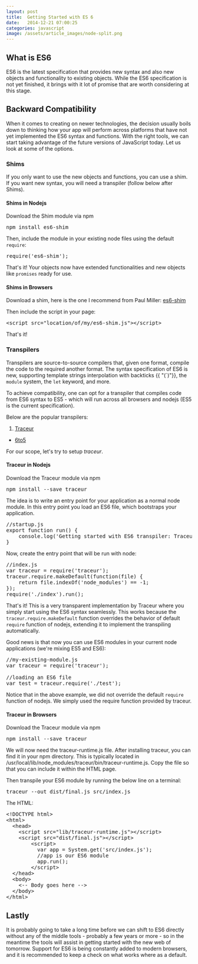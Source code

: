 ```yaml
---
layout: post
title:  Getting Started with ES 6
date:   2014-12-21 07:00:25
categories: javascript
image: /assets/article_images/node-split.png
---
```


## What is ES6

ES6 is the latest specification that provides new syntax and also new objects and functionality to existing objects. While the ES6 specification is not yet finished, it brings with it lot of promise that are worth considering at this stage.

## Backward Compatibility

When it comes to creating on newer technologies, the decision usually boils down to thinking how your app will perform across platforms that have not yet implemented the ES6 syntax and functions. With the right tools, we can start taking advantage of the future versions of JavaScript today. Let us look at some of the options.

### Shims

If you only want to use the new objects and functions, you can use a shim. If you want new syntax, you will need a transpiler (follow below after Shims).

#### Shims in Nodejs

Download the Shim module via npm

<pre>npm install es6-shim</pre>

Then, include the module in your existing node files using the default `require`:

<pre>require('es6-shim');</pre>

That's it! Your objects now have extended functionalities and new objects like `promises` ready for use.

#### Shims in Browsers

Download a shim, here is the one I recommend from Paul Miller: <a href="https://github.com/paulmillr/es6-shim/" target="_blank">es6-shim</a>

Then include the script in your page:

<pre>&lt;script src="location/of/my/es6-shim.js"&gt;&lt;/script&gt;</pre>

That's it!


### Transpilers

Transpilers are source-to-source compilers that, given one format, compile the code to the required another format.
The syntax specification of ES6 is new, supporting template strings interpolation with backticks {{ "(\`)"}}, the `module` system, the `let` keyword, and more.

To achieve compatibility, one can opt for a transpiler that compiles code from ES6 syntax to ES5 - which will run across all browsers and nodejs (ES5 is the current specification).

Below are the popular transpilers:

1. <a href="https://github.com/google/traceur-compiler" target="_blank">Traceur</a>
* <a href="https://6to5.org/index.html" target="_blank">6to5</a>

For our scope, let's try to setup *traceur*.

#### Traceur in Nodejs

Download the Traceur module via npm

<pre>npm install --save traceur</pre>

The idea is to write an entry point for your application as a normal node module. In this entry point you load an ES6 file, which bootstraps your application.

<pre>
//startup.js
export function run() {
 	console.log('Getting started with ES6 transpiler: Traceur');
}
</pre>

Now, create the entry point that will be run with node:

<pre>
//index.js
var traceur = require('traceur');
traceur.require.makeDefault(function(file) {
 	return file.indexOf('node_modules') == -1;
});
require('./index').run();
</pre>

That's it! This is a very transparent implementation by Traceur where you simply start using the ES6 syntax seamlessly. This works because the `traceur.require.makeDefault` function overrides the behavior of default `require` function of nodejs, extending it to implement the transpiling automatically.

Good news is that now you can use ES6 modules in your current node applications (we're mixing ES5 and ES6):

<pre>
//my-existing-module.js
var traceur = require('traceur');

//loading an ES6 file
var test = traceur.require('./test');
</pre>

Notice that in the above example, we did not override the default `require` function of nodejs. We simply used the require function provided by traceur.

#### Traceur in Browsers

Download the Traceur module via npm

<pre>npm install --save traceur</pre>

We will now need the traceur-runtime.js file. After installing traceur, you can find it in your npm directory. This is typically located in /usr/local/lib/node_modules/traceur/bin/traceur-runtime.js. Copy the file so that you can include it within the HTML page.

Then transpile your ES6 module by running the below line on a terminal:

<pre>traceur --out dist/final.js src/index.js</pre>

The HTML:
<pre>
&lt;!DOCTYPE html&gt;
&lt;html&gt;
  &lt;head&gt;
    &lt;script src="lib/traceur-runtime.js"&gt;&lt;/script&gt;
    &lt;script src="dist/final.js"&gt;&lt;/script&gt;
	    &lt;script&gt;
	      var app = System.get('src/index.js');
	      //app is our ES6 module
	      app.run();
	    &lt;/script&gt;
  &lt;/head&gt;
  &lt;body&gt;
  	&lt;-- Body goes here --&gt;
  &lt;/body&gt;
&lt;/html&gt;
</pre>


## Lastly

It is probably going to take a long time before we can shift to ES6 directly without any of the middle tools - probably a few years or more - so in the meantime the tools will assist in getting started with the new web of tomorrow. Support for ES6 is being constantly added to modern browsers, and it is recommended to keep a check on what works where as a default.